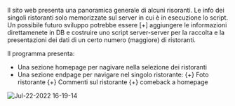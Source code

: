 Il sito web presenta una panoramica generale di alcuni risoranti. 
Le info dei singoli ristoranti solo memorizzate sul server in cui è in esecuzione lo script. Un possibile futuro sviluppo potrebbe essere [+] aggiungere le informazioni direttamenete in DB e costruire uno script server-server per la raccolta e la presentazioni dei dati di un certo numero (maggiore) di ristoranti. 

Il programma presenta:
- Una sezione homepage per nagivare nella selezione dei ristoranti 
- Una sezione endpage per navigare nel singolo ristorante: 
      {+} Foto ristorante 
      {+} Commenti sul ristorante
      {+} comeback a homepage 
      
     


![Jul-22-2022 16-19-14](https://user-images.githubusercontent.com/109685724/180460394-da19e048-8372-496d-ba51-9d7898c9460b.gif)
